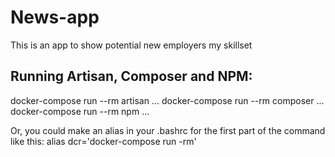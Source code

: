 # News-app

This is an app to show potential new employers my skillset

## Running Artisan, Composer and NPM:

docker-compose run --rm artisan ...
docker-compose run --rm composer ...
docker-compose run --rm npm ...

Or, you could make an alias in your .bashrc for the first part of the command like this:
alias dcr='docker-compose run -rm'